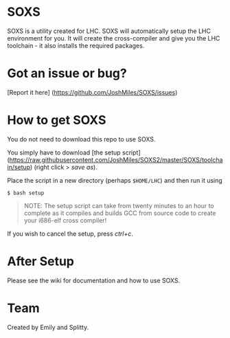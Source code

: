SOXS
====
SOXS is a utility created for LHC. SOXS will automatically setup the LHC environment for you. It will create the cross-compiler and give you the LHC toolchain - it also installs the required packages.

Got an issue or bug?
===
[Report it here] (https://github.com/JoshMiles/SOXS/issues)

How to get SOXS
===
You do not need to download this repo to use SOXS. 

You simply have to download [the setup script] (https://raw.githubusercontent.com/JoshMiles/SOXS2/master/SOXS/toolchain/setup) (right click > _save as_).

Place the script in a new directory (perhaps `$HOME/LHC`) and then run it using
```
$ bash setup
```

> NOTE: The setup script can take from twenty minutes to an hour to complete as it compiles and builds GCC from source code to create your i686-elf cross compiler!

If you wish to cancel the setup, press _ctrl+c_.

After Setup
===
Please see the wiki for documentation and how to use SOXS.

Team
===
Created by Emily and Splitty.
